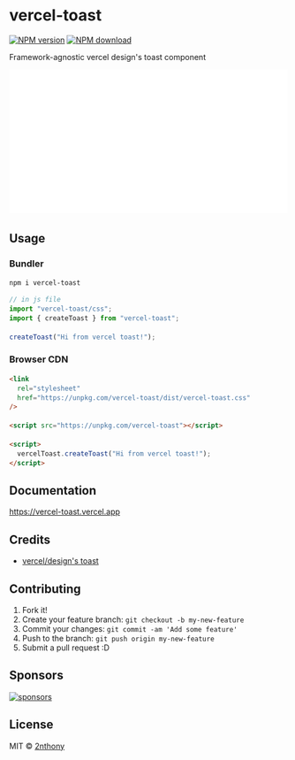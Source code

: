 # vercel-toast

[![NPM version](https://badgen.net/npm/v/vercel-toast?label=&color=29BC9B)](https://npmjs.com/package/vercel-toast)
[![NPM download](https://badgen.net/npm/dm/vercel-toast?label=&color=29BC9B)](https://npmjs.com/package/vercel-toast)

Framework-agnostic vercel design's toast component

![](media/toast2.gif)

## Usage

### Bundler

```console
npm i vercel-toast
```

```ts
// in js file
import "vercel-toast/css";
import { createToast } from "vercel-toast";

createToast("Hi from vercel toast!");
```

### Browser CDN

```html
<link
  rel="stylesheet"
  href="https://unpkg.com/vercel-toast/dist/vercel-toast.css"
/>

<script src="https://unpkg.com/vercel-toast"></script>

<script>
  vercelToast.createToast("Hi from vercel toast!");
</script>
```

## Documentation

https://vercel-toast.vercel.app

## Credits

- [vercel/design's toast](https://vercel.com/design/toast)

## Contributing

1. Fork it!
2. Create your feature branch: `git checkout -b my-new-feature`
3. Commit your changes: `git commit -am 'Add some feature'`
4. Push to the branch: `git push origin my-new-feature`
5. Submit a pull request :D

## Sponsors

[![sponsors](https://cdn.jsdelivr.net/gh/2nthony/sponsors-image/sponsors.svg)](https://github.com/sponsors/2nthony)

## License

MIT &copy; [2nthony](https://github.com/sponsors/2nthony)
